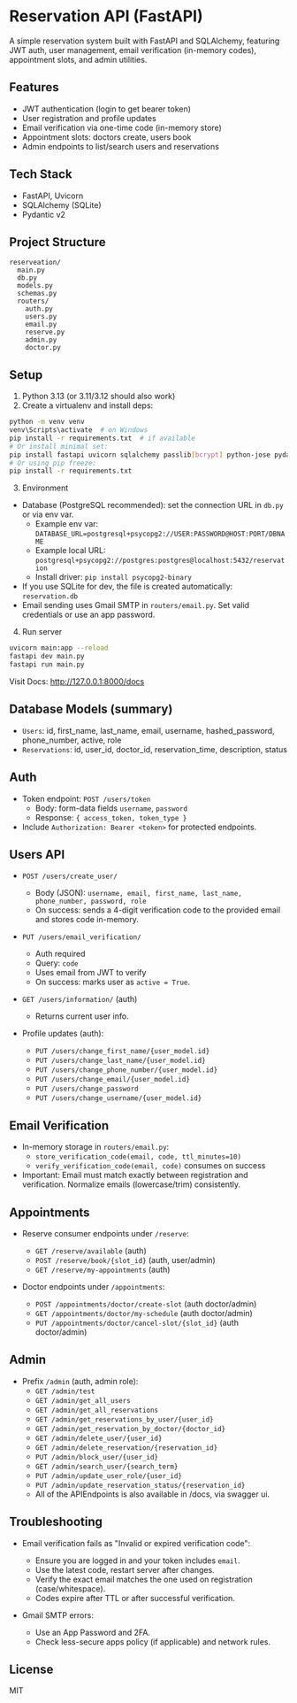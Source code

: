 # Reservation API (FastAPI)

A simple reservation system built with FastAPI and SQLAlchemy, featuring JWT auth, user management, email verification (in-memory codes), appointment slots, and admin utilities.

## Features

- JWT authentication (login to get bearer token)
- User registration and profile updates
- Email verification via one-time code (in-memory store)
- Appointment slots: doctors create, users book
- Admin endpoints to list/search users and reservations

## Tech Stack

- FastAPI, Uvicorn
- SQLAlchemy (SQLite)
- Pydantic v2

## Project Structure

```
reserveation/
  main.py
  db.py
  models.py
  schemas.py
  routers/
    auth.py
    users.py
    email.py
    reserve.py
    admin.py
    doctor.py
```

## Setup

1. Python 3.13 (or 3.11/3.12 should also work)
2. Create a virtualenv and install deps:

```bash
python -m venv venv
venv\Scripts\activate  # on Windows
pip install -r requirements.txt  # if available
# Or install minimal set:
pip install fastapi uvicorn sqlalchemy passlib[bcrypt] python-jose pydantic email-validator
# Or using pip freeze:
pip install -r requirements.txt
```

3. Environment

- Database (PostgreSQL recommended): set the connection URL in `db.py` or via env var.
  - Example env var: `DATABASE_URL=postgresql+psycopg2://USER:PASSWORD@HOST:PORT/DBNAME`
  - Example local URL: `postgresql+psycopg2://postgres:postgres@localhost:5432/reservation`
  - Install driver: `pip install psycopg2-binary`
- If you use SQLite for dev, the file is created automatically: `reservation.db`
- Email sending uses Gmail SMTP in `routers/email.py`. Set valid credentials or use an app password.

4. Run server

```bash
uvicorn main:app --reload
fastapi dev main.py
fastapi run main.py
```

Visit Docs: http://127.0.0.1:8000/docs

## Database Models (summary)

- `Users`: id, first_name, last_name, email, username, hashed_password, phone_number, active, role
- `Reservations`: id, user_id, doctor_id, reservation_time, description, status

## Auth

- Token endpoint: `POST /users/token`
  - Body: form-data fields `username`, `password`
  - Response: `{ access_token, token_type }`
- Include `Authorization: Bearer <token>` for protected endpoints.

## Users API

- `POST /users/create_user/`
  - Body (JSON): `username, email, first_name, last_name, phone_number, password, role`
  - On success: sends a 4-digit verification code to the provided email and stores code in-memory.

- `PUT /users/email_verification/`
  - Auth required
  - Query: `code`
  - Uses email from JWT to verify
  - On success: marks user as `active = True`.

- `GET /users/information/` (auth)
  - Returns current user info.

- Profile updates (auth):
  - `PUT /users/change_first_name/{user_model.id}`
  - `PUT /users/change_last_name/{user_model.id}`
  - `PUT /users/change_phone_number/{user_model.id}`
  - `PUT /users/change_email/{user_model.id}`
  - `PUT /users/change_password`
  - `PUT /users/change_username/{user_model.id}`

## Email Verification

- In-memory storage in `routers/email.py`:
  - `store_verification_code(email, code, ttl_minutes=10)`
  - `verify_verification_code(email, code)` consumes on success
- Important: Email must match exactly between registration and verification. Normalize emails (lowercase/trim) consistently.

## Appointments

- Reserve consumer endpoints under `/reserve`:
  - `GET /reserve/available` (auth)
  - `POST /reserve/book/{slot_id}` (auth, user/admin)
  - `GET /reserve/my-appointments` (auth)

- Doctor endpoints under `/appointments`:
  - `POST /appointments/doctor/create-slot` (auth doctor/admin)
  - `GET /appointments/doctor/my-schedule` (auth doctor/admin)
  - `PUT /appointments/doctor/cancel-slot/{slot_id}` (auth doctor/admin)

## Admin

- Prefix `/admin` (auth, admin role):
  - `GET /admin/test`
  - `GET /admin/get_all_users`
  - `GET /admin/get_all_reservations`
  - `GET /admin/get_reservations_by_user/{user_id}`
  - `GET /admin/get_reservation_by_doctor/{doctor_id}`
  - `GET /admin/delete_user/{user_id}`
  - `GET /admin/delete_reservation/{reservation_id}`
  - `PUT /admin/block_user/{user_id}`
  - `GET /admin/search_user/{search_term}`
  - `PUT /admin/update_user_role/{user_id}`
  - `PUT /admin/update_reservation_status/{reservation_id}`
  - All of the APIEndpoints is also available in /docs, via swagger ui.

## Troubleshooting

- Email verification fails as "Invalid or expired verification code":
  - Ensure you are logged in and your token includes `email`.
  - Use the latest code, restart server after changes.
  - Verify the exact email matches the one used on registration (case/whitespace).
  - Codes expire after TTL or after successful verification.

- Gmail SMTP errors:
  - Use an App Password and 2FA.
  - Check less-secure apps policy (if applicable) and network rules.

## License

MIT


